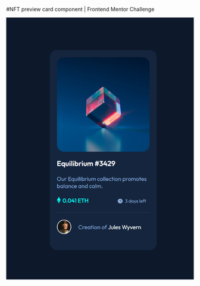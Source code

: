 #NFT preview card component | Frontend Mentor Challenge


![](images/nft-card-preview-component.png)


